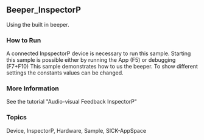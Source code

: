 ## Beeper_InspectorP
Using the built in beeper.

### How to Run
A connected InpspectorP device is necessary to run this sample. Starting this
sample is possible either by running the App (F5) or debugging (F7+F10)
This sample demonstrates how to us the beeper. To show different settings the
constants values can be changed.

### More Information
See the tutorial "Audio-visual Feedback InspectorP"

### Topics
Device, InspectorP, Hardware, Sample, SICK-AppSpace